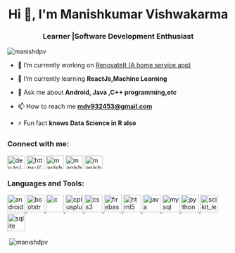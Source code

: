 <h1 align="center">Hi 👋, I'm Manishkumar Vishwakarma</h1>
<h3 align="center">Learner |Software Development Enthusiast</h3>

<p align="left"> <img src="https://komarev.com/ghpvc/?username=manishdpv&label=Profile%20views&color=0e75b6&style=flat" alt="manishdpv" /> </p>

- 🔭 I’m currently working on [RenovateIt (A home service app)](https://github.com/manishdpv/RenovateIt.git)

- 🌱 I’m currently learning **ReactJs,Machine Learning**

- 💬 Ask me about **Android, Java ,C++ programming,etc**

- 📫 How to reach me **mdv932453@gmail.com**

- ⚡ Fun fact **knows Data Science in R also**

<h3 align="left">Connect with me:</h3>
<p align="left">
<a href="https://dev.to/dev.to/manishdpv" target="blank"><img align="center" src="https://cdn.jsdelivr.net/npm/simple-icons@3.0.1/icons/dev-dot-to.svg" alt="dev.to/manishdpv" height="30" width="40" /></a>
<a href="https://linkedin.com/in/https://www.linkedin.com/in/manish-vishwakarma-6aa164191" target="blank"><img align="center" src="https://cdn.jsdelivr.net/npm/simple-icons@3.0.1/icons/linkedin.svg" alt="https://www.linkedin.com/in/manish-vishwakarma-6aa164191" height="30" width="40" /></a>
<a href="https://fb.com/manish vishwakarma" target="blank"><img align="center" src="https://cdn.jsdelivr.net/npm/simple-icons@3.0.1/icons/facebook.svg" alt="manish vishwakarma" height="30" width="40" /></a>
<a href="https://instagram.com/manishdpv" target="blank"><img align="center" src="https://cdn.jsdelivr.net/npm/simple-icons@3.0.1/icons/instagram.svg" alt="manishdpv" height="30" width="40" /></a>
<a href="https://www.hackerrank.com/manish_d_v" target="blank"><img align="center" src="https://cdn.jsdelivr.net/npm/simple-icons@3.0.1/icons/hackerrank.svg" alt="manish_d_v" height="30" width="40" /></a>
</p>

<h3 align="left">Languages and Tools:</h3>
<p align="left"> <a href="https://developer.android.com" target="_blank"> <img src="https://devicons.github.io/devicon/devicon.git/icons/android/android-original-wordmark.svg" alt="android" width="40" height="40"/> </a> <a href="https://getbootstrap.com" target="_blank"> <img src="https://devicons.github.io/devicon/devicon.git/icons/bootstrap/bootstrap-plain.svg" alt="bootstrap" width="40" height="40"/> </a> <a href="https://www.cprogramming.com/" target="_blank"> <img src="https://devicons.github.io/devicon/devicon.git/icons/c/c-original.svg" alt="c" width="40" height="40"/> </a> <a href="https://www.w3schools.com/cpp/" target="_blank"> <img src="https://devicons.github.io/devicon/devicon.git/icons/cplusplus/cplusplus-original.svg" alt="cplusplus" width="40" height="40"/> </a> <a href="https://www.w3schools.com/css/" target="_blank"> <img src="https://devicons.github.io/devicon/devicon.git/icons/css3/css3-original-wordmark.svg" alt="css3" width="40" height="40"/> </a> <a href="https://firebase.google.com/" target="_blank"> <img src="https://www.vectorlogo.zone/logos/firebase/firebase-icon.svg" alt="firebase" width="40" height="40"/> </a> <a href="https://www.w3.org/html/" target="_blank"> <img src="https://devicons.github.io/devicon/devicon.git/icons/html5/html5-original-wordmark.svg" alt="html5" width="40" height="40"/> </a> <a href="https://www.java.com" target="_blank"> <img src="https://devicons.github.io/devicon/devicon.git/icons/java/java-original-wordmark.svg" alt="java" width="40" height="40"/> </a> <a href="https://www.mysql.com/" target="_blank"> <img src="https://devicons.github.io/devicon/devicon.git/icons/mysql/mysql-original-wordmark.svg" alt="mysql" width="40" height="40"/> </a> <a href="https://www.python.org" target="_blank"> <img src="https://devicons.github.io/devicon/devicon.git/icons/python/python-original.svg" alt="python" width="40" height="40"/> </a> <a href="https://scikit-learn.org/" target="_blank"> <img src="https://upload.wikimedia.org/wikipedia/commons/0/05/Scikit_learn_logo_small.svg" alt="scikit_learn" width="40" height="40"/> </a> <a href="https://www.sqlite.org/" target="_blank"> <img src="https://www.vectorlogo.zone/logos/sqlite/sqlite-icon.svg" alt="sqlite" width="40" height="40"/> </a> </p>

<p>&nbsp;<img align="center" src="https://github-readme-stats.vercel.app/api?username=manishdpv&show_icons=true&theme=onedark&bg_color=000000&locale=en" alt="manishdpv" /></p>
